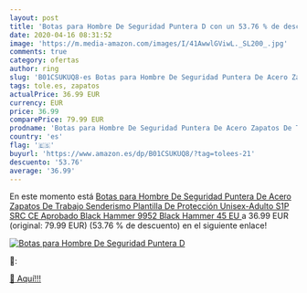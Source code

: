 ```yaml
---
layout: post
title: 'Botas para Hombre De Seguridad Puntera D con un 53.76 % de descuento'
date: 2020-04-16 08:31:52
image: 'https://m.media-amazon.com/images/I/41AwwlGViwL._SL200_.jpg'
comments: true
category: ofertas
author: ring
slug: 'B01CSUKUQ8-es Botas para Hombre De Seguridad Puntera De Acero Zapatos De...'
tags: tole.es, zapatos
actualPrice: 36.99 EUR
currency: EUR
price: 36.99
comparePrice: 79.99 EUR
prodname: 'Botas para Hombre De Seguridad Puntera De Acero Zapatos De Trabajo Senderismo Plantilla De Protección Unisex-Adulto S1P SRC CE Aprobado Black Hammer 9952 Black Hammer  45 EU '
country: 'es'
flag: '🇪🇸'
buyurl: 'https://www.amazon.es/dp/B01CSUKUQ8/?tag=tolees-21'
descuento: '53.76'
average: '36.99'
---
```


En este momento está [Botas para Hombre De Seguridad Puntera De Acero Zapatos De Trabajo Senderismo Plantilla De Protección Unisex-Adulto S1P SRC CE Aprobado Black Hammer 9952 Black Hammer  45 EU ](https://www.amazon.es/dp/B01CSUKUQ8/?tag=tolees-21) a 36.99 EUR (original: 79.99 EUR) (53.76 %  de descuento) en el siguiente enlace!

[![Botas para Hombre De Seguridad Puntera D](https://m.media-amazon.com/images/I/41AwwlGViwL._SL200_.jpg)](https://www.amazon.es/dp/B01CSUKUQ8/?tag=tolees-21)

🔎:


[🛒 Aquí!!!](https://www.amazon.es/dp/B01CSUKUQ8/?tag=tolees-21)
